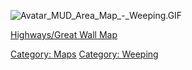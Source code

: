 ![](Avatar_MUD_Area_Map_-_Weeping.GIF "Avatar_MUD_Area_Map_-_Weeping.GIF")

[Highways/Great Wall Map](Highways/Great_Wall_Map "wikilink")  

[Category: Maps](Category:_Maps "wikilink") [Category:
Weeping](Category:_Weeping "wikilink")

